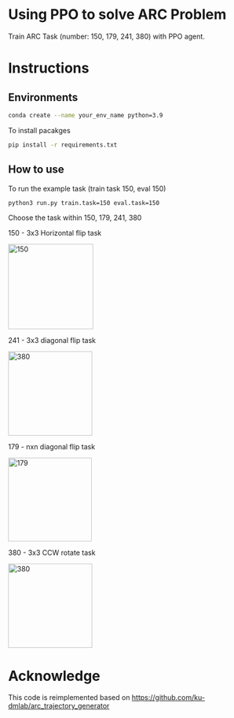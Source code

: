 # Using PPO to solve ARC Problem
Train ARC Task (number: 150, 179, 241, 380) with PPO agent.

# Instructions

## Environments
```bash
conda create --name your_env_name python=3.9
```

To install pacakges
```bash
pip install -r requirements.txt
```

## How to use

To run the example task (train task 150, eval 150)
```bash
python3 run.py train.task=150 eval.task=150
```

Choose the task within 150, 179, 241, 380

150 - 3x3 Horizontal flip task

<img width="173" alt="150" src="https://github.com/user-attachments/assets/5f68b706-51af-4416-977e-51044cf36ada">


241 - 3x3 diagonal flip task

<img width="171" alt="380" src="https://github.com/user-attachments/assets/a55c2f2b-22f4-41c5-8942-8acd531f5685">


179 - nxn diagonal flip task

<img width="170" alt="179" src="https://github.com/user-attachments/assets/ea04a9bd-4175-4ca5-9c51-f19682491e40">


380 - 3x3 CCW rotate task

<img width="171" alt="380" src="https://github.com/user-attachments/assets/a55c2f2b-22f4-41c5-8942-8acd531f5685">


# Acknowledge

This code is reimplemented based on https://github.com/ku-dmlab/arc_trajectory_generator